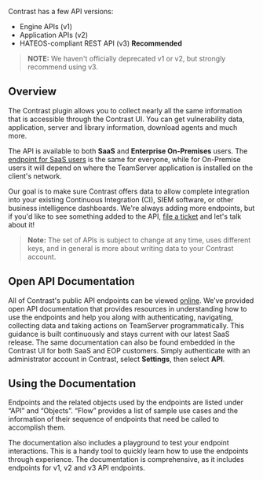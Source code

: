 <!--
title: "Introduction To The Contrast REST API"
description: "Overview of the REST API"
tags: "Intro Open REST API v1 v2 v3 webhook"
-->

Contrast has a few API versions:
* Engine APIs (v1) 
* Application APIs (v2) 
* HATEOS-compliant REST API (v3) **Recommended**

>**NOTE:** We haven't officially deprecated v1 or v2, but strongly recommend using v3.

## Overview
The Contrast plugin allows you to collect nearly all the same information that is accessible through the Contrast UI. You can get vulnerability data, application, server and library information, download agents and much more.

The API is available to both **SaaS** and **Enterprise On-Premises** users. The [endpoint for SaaS users](https://app.contrastsecurity.com/Contrast/api) is the same for everyone, while for On-Premise users it will depend on where the TeamServer application is installed on the client's network.

Our goal is to make sure Contrast offers data to allow complete integration into your existing Continuous Integration (CI), SIEM software, or other business intelligence dashboards. We're always adding more endpoints, but if you'd like to see something added to the API, [file a ticket](https://support.contrastsecurity.com/tickets/new) and let's talk about it! 

>**Note:** The set of APIs is subject to change at any time, uses different keys, and in general is more about writing data to your Contrast account.

## Open API Documentation
All of Contrast's public API endpoints can be viewed [online](https://api.contrastsecurity.com/). We’ve provided open API documentation that provides resources in understanding how to use the endpoints and help you along with authenticating, navigating, collecting data and taking actions on TeamServer programmatically. This guidance is built continuously and stays current with our latest SaaS release. The same documentation can also be found embedded in the Contrast UI for both SaaS and EOP customers. Simply authenticate with an administrator account in Contrast, select **Settings**, then select **API**. 

## Using the Documentation
Endpoints and the related objects used by the endpoints are listed under “API” and “Objects”. “Flow” provides a list of sample use cases and the information of their sequence of endpoints that need be called to accomplish them.

The documentation also includes a playground to test your endpoint interactions. This is a handy tool to quickly learn how to use the endpoints through experience. The documentation is comprehensive, as it includes endpoints for v1, v2 and v3 API endpoints.

